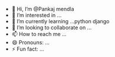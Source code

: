 - 👋 Hi, I’m @Pankaj mendla
- 👀 I’m interested in ...
- 🌱 I’m currently learning ...python django
- 💞️ I’m looking to collaborate on ...
- 📫 How to reach me ...
- 😄 Pronouns: ...
- ⚡ Fun fact: ...

<!---
Iampm07/Iampm07 is a ✨ special ✨ repository because its `README.md` (this file) appears on your GitHub profile.
You can click the Preview link to take a look at your changes.
--->
